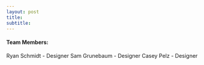 ```yaml
---
layout: post
title: 
subtitle: 
---
```


#### Team Members:
Ryan Schmidt - Designer
Sam Grunebaum - Designer
Casey Pelz - Designer
